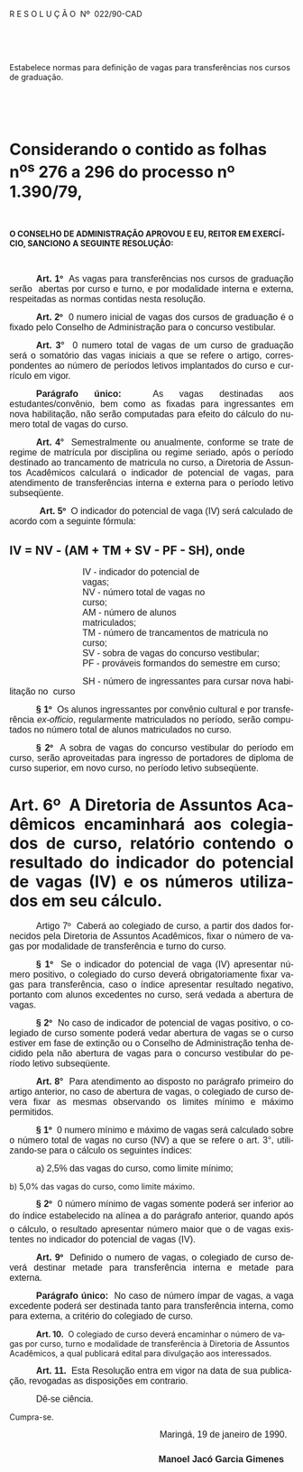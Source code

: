 <body lang=PT-BR style='tab-interval:35.45pt'>

<div class=Section1>

<p class=MsoTitle>R E S O L U Ç Ã O<span style="mso-spacerun: yes"> 
</span>Nº<span style="mso-spacerun: yes">  </span>022/90-CAD</p>

<p class=MsoNormal style='margin-left:126.0pt;text-align:justify'><b
style='mso-bidi-font-weight:normal'><span style='font-size:12.0pt;mso-bidi-font-size:
10.0pt;font-family:Arial'><![if !supportEmptyParas]>&nbsp;<![endif]><o:p></o:p></span></b></p>

<p class=MsoNormal style='margin-left:126.0pt;text-align:justify'><b
style='mso-bidi-font-weight:normal'><span style='font-size:12.0pt;mso-bidi-font-size:
10.0pt;font-family:Arial'><![if !supportEmptyParas]>&nbsp;<![endif]><o:p></o:p></span></b></p>

<p class=MsoBodyTextIndent2 style='line-height:normal'>Estabelece normas para
definição de vagas para transferências nos cursos de graduação.</p>

<p class=MsoNormal><span style='font-size:12.0pt;mso-bidi-font-size:10.0pt;
font-family:Arial'><![if !supportEmptyParas]>&nbsp;<![endif]><o:p></o:p></span></p>

<p class=MsoNormal><span style='font-size:12.0pt;mso-bidi-font-size:10.0pt;
font-family:Arial'><![if !supportEmptyParas]>&nbsp;<![endif]><o:p></o:p></span></p>

<h1 style='line-height:normal'>Considerando o contido as folhas n<sup>os</sup>
276 a 296 do <b>processo nº 1.390/79</b>,</h1>

<p class=MsoBodyTextIndent3 style='line-height:normal'><![if !supportEmptyParas]>&nbsp;<![endif]><o:p></o:p></p>

<p class=MsoBodyTextIndent3 style='line-height:normal'><b>O CONSELHO DE
ADMINISTRAÇÃO APROVOU E EU, REITOR EM EXERCÍCIO, SANCIONO A SEGUINTE RESOLUÇÃO:<o:p></o:p></b></p>

<p class=MsoNormal><span style='font-size:12.0pt;mso-bidi-font-size:10.0pt;
font-family:Arial'><![if !supportEmptyParas]>&nbsp;<![endif]><o:p></o:p></span></p>

<p class=MsoNormal style='text-align:justify;text-indent:35.45pt'><b><span
style='font-size:12.0pt;mso-bidi-font-size:10.0pt;font-family:Arial'>Art. 1º</span></b><span
style='font-size:12.0pt;mso-bidi-font-size:10.0pt;font-family:Arial'><span
style="mso-spacerun: yes">  </span>As vagas para transferências nos cursos de
graduação serão<span style="mso-spacerun: yes">  </span>abertas por curso e
turno, e por modalidade interna e externa, respeitadas as normas contidas nesta
resolução.<o:p></o:p></span></p>

<p class=MsoNormal style='margin-bottom:5.4pt;text-align:justify;text-indent:
35.45pt'><b><span style='font-size:12.0pt;mso-bidi-font-size:10.0pt;font-family:
Arial'>Art. 2º</span></b><span style='font-size:12.0pt;mso-bidi-font-size:10.0pt;
font-family:Arial'><span style="mso-spacerun: yes">  </span>0 numero inicial de
vagas dos cursos de graduação é o fixado pelo Conselho de Administração para o
concurso vestibular.<o:p></o:p></span></p>

<p class=MsoNormal style='text-align:justify;text-indent:35.45pt'><b><span
style='font-size:12.0pt;mso-bidi-font-size:10.0pt;font-family:Arial'>Art. 3°</span></b><span
style='font-size:12.0pt;mso-bidi-font-size:10.0pt;font-family:Arial'><span
style="mso-spacerun: yes">  </span>0 numero total de vagas de um curso de
graduação<b style='mso-bidi-font-weight:normal'> </b>será o somatório das vagas
iniciais a que se refere o artigo, correspondentes ao número de períodos
letivos implantados do curso e currículo em vigor.<o:p></o:p></span></p>

<p class=MsoNormal style='text-align:justify;text-indent:35.45pt'><b><span
style='font-size:12.0pt;mso-bidi-font-size:10.0pt;font-family:Arial'>Parágrafo
único:</span></b><span style='font-size:12.0pt;mso-bidi-font-size:10.0pt;
font-family:Arial'><span style="mso-spacerun: yes">  </span>As vagas destinadas
aos estudantes/convênio, bem como as fixadas para ingressantes em nova
habilitação, não serão computadas para efeito do cálculo do numero total de
vagas do curso.<o:p></o:p></span></p>

<p class=MsoNormal style='text-align:justify;text-indent:35.45pt'><b><span
style='font-size:12.0pt;mso-bidi-font-size:10.0pt;font-family:Arial'>Art.
4°<span style="mso-spacerun: yes">  </span></span></b><span style='font-size:
12.0pt;mso-bidi-font-size:10.0pt;font-family:Arial'>Semestralmente ou
anualmente, conforme se trate de regime de matrícula por disciplina ou regime
seriado, após o período destinado ao trancamento de matricula no curso, a
Diretoria de Assuntos Acadêmicos calculará o indicador de potencial de vagas,
para atendimento de transferências interna e externa para o período letivo
subseqüente.<o:p></o:p></span></p>

<p class=MsoNormal><span style='font-size:12.0pt;mso-bidi-font-size:10.0pt;
font-family:Arial'><span style='mso-tab-count:1'>            </span><b>Art. 5º</b><span
style="mso-spacerun: yes">  </span>O indicador do potencial de vaga (IV) será
calculado de acordo com a seguinte fórmula:<o:p></o:p></span></p>

<h2><span lang=EN-US>IV = NV - (AM + TM + SV - PF - SH), onde</span></h2>

<p class=MsoNormal style='margin-top:0cm;margin-right:93.6pt;margin-bottom:
0cm;margin-left:97.2pt;margin-bottom:.0001pt'><span style='font-size:12.0pt;
mso-bidi-font-size:10.0pt;font-family:Arial'>IV - indicador do potencial de
vagas;<o:p></o:p></span></p>

<p class=MsoNormal style='margin-top:0cm;margin-right:93.6pt;margin-bottom:
0cm;margin-left:97.2pt;margin-bottom:.0001pt'><span style='font-size:12.0pt;
mso-bidi-font-size:10.0pt;font-family:Arial;mso-bidi-font-weight:bold'>NV -</span><b
style='mso-bidi-font-weight:normal'><span style='font-size:12.0pt;mso-bidi-font-size:
10.0pt;font-family:Arial'> </span></b><span style='font-size:12.0pt;mso-bidi-font-size:
10.0pt;font-family:Arial'>número total de vagas no curso;<o:p></o:p></span></p>

<p class=MsoNormal style='margin-top:0cm;margin-right:93.6pt;margin-bottom:
0cm;margin-left:97.2pt;margin-bottom:.0001pt'><span style='font-size:12.0pt;
mso-bidi-font-size:10.0pt;font-family:Arial'>AM - número de alunos
matriculados;<o:p></o:p></span></p>

<p class=MsoNormal style='margin-top:0cm;margin-right:14.4pt;margin-bottom:
0cm;margin-left:97.2pt;margin-bottom:.0001pt'><span style='font-size:12.0pt;
mso-bidi-font-size:10.0pt;font-family:Arial'>TM - número de trancamentos de
matricula no curso;<o:p></o:p></span></p>

<p class=MsoNormal style='margin-top:0cm;margin-right:14.4pt;margin-bottom:
0cm;margin-left:97.2pt;margin-bottom:.0001pt'><span style='font-size:12.0pt;
mso-bidi-font-size:10.0pt;font-family:Arial'>SV - sobra de vagas do concurso
vestibular;<o:p></o:p></span></p>

<p class=MsoNormal style='margin-top:0cm;margin-right:14.4pt;margin-bottom:
0cm;margin-left:97.2pt;margin-bottom:.0001pt'><span style='font-size:12.0pt;
mso-bidi-font-size:10.0pt;font-family:Arial'>PF - prováveis formandos do
semestre em curso;<o:p></o:p></span></p>

<p class=MsoNormal style='text-align:justify;text-indent:97.2pt'><span
style='font-size:12.0pt;mso-bidi-font-size:10.0pt;font-family:Arial'>SH -
número de ingressantes para cursar nova habilitação no<span
style="mso-spacerun: yes">  </span>curso<o:p></o:p></span></p>

<p class=MsoNormal style='text-align:justify;text-indent:35.45pt'><b><span
style='font-size:12.0pt;mso-bidi-font-size:10.0pt;font-family:Arial'>§ 1º</span></b><span
style='font-size:12.0pt;mso-bidi-font-size:10.0pt;font-family:Arial'><span
style="mso-spacerun: yes">  </span>Os alunos ingressantes por convênio cultural
e por transferência <i>ex-offi­cio</i>, regularmente matriculados no período,
serão computados no número to­tal de alunos matriculados no curso.<o:p></o:p></span></p>

<p class=MsoNormal style='text-align:justify;text-indent:35.45pt'><b><span
style='font-size:12.0pt;mso-bidi-font-size:10.0pt;font-family:Arial'>§ 2º</span></b><span
style='font-size:12.0pt;mso-bidi-font-size:10.0pt;font-family:Arial'><span
style="mso-spacerun: yes">  </span>A sobra de vagas do concurso vestibular do
período em curso, serão aproveitadas para ingresso de portadores de diploma de
curso superior, em novo curso, no período letivo subseqüente.<o:p></o:p></span></p>

<h1 style='text-align:justify;line-height:normal'><b>Art. 6º<span
style="mso-spacerun: yes">  </span></b>A Diretoria de Assuntos Acadêmicos
encaminhará aos colegiados de curso, relatório contendo o resultado do
indicador do potencial de vagas (IV) e os números utilizados em seu cálculo.</h1>

<p class=MsoNormal style='text-align:justify;text-indent:35.45pt'><span
style='font-size:12.0pt;mso-bidi-font-size:10.0pt;font-family:Arial'>Artigo
7º<span style="mso-spacerun: yes">  </span>Caberá ao colegiado de curso, a
partir dos dados fornecidos pela Diretoria de Assuntos Acadêmicos, fixar o
número de vagas por modalidade de transferência e turno do curso.<o:p></o:p></span></p>

<p class=MsoNormal style='text-align:justify;text-indent:35.45pt'><b><span
style='font-size:12.0pt;mso-bidi-font-size:10.0pt;font-family:Arial'>§ 1º</span></b><span
style='font-size:12.0pt;mso-bidi-font-size:10.0pt;font-family:Arial'><span
style="mso-spacerun: yes">  </span>Se o indicador do potencial de vaga (IV)
apresentar número positivo, o colegiado do curso deverá obrigatoriamente fixar
vagas para transferência, caso o índice apresentar resultado negativo, portanto
com alunos excedentes no curso, será vedada a abertura de vagas.<o:p></o:p></span></p>

<p class=MsoNormal style='text-align:justify;text-indent:35.45pt'><b><span
style='font-size:12.0pt;mso-bidi-font-size:10.0pt;font-family:Arial'>§ 2º<span
style="mso-spacerun: yes">  </span></span></b><span style='font-size:12.0pt;
mso-bidi-font-size:10.0pt;font-family:Arial'>No caso de indicador de potencial
de vagas positivo, o colegiado de curso somente poderá vedar abertura de vagas
se o curso estiver em fase de extinção ou o Conselho de Administração tenha
decidido pela não abertura de vagas para o concurso vestibular do período
letivo subseqüente.<o:p></o:p></span></p>

<p class=MsoNormal style='text-align:justify;text-indent:35.45pt'><b><span
style='font-size:12.0pt;mso-bidi-font-size:10.0pt;font-family:Arial'>Art. 8°</span></b><span
style='font-size:12.0pt;mso-bidi-font-size:10.0pt;font-family:Arial'><span
style="mso-spacerun: yes">  </span>Para atendimento ao disposto no parágrafo
primeiro do artigo anterior, no caso de abertura de vagas, o colegiado de curso
devera fixar as mesmas observando os limites mínimo e máximo permitidos.<o:p></o:p></span></p>

<p class=MsoNormal style='text-align:justify;text-indent:35.45pt'><b><span
style='font-size:12.0pt;mso-bidi-font-size:10.0pt;font-family:Arial'>§ 1º<span
style="mso-spacerun: yes">  </span></span></b><span style='font-size:12.0pt;
mso-bidi-font-size:10.0pt;font-family:Arial'>0 numero mínimo e máximo de vagas
será calculado sobre o número total de vagas no curso (NV) a que se refere o
art. 3°, utilizando-se para o cálculo os seguintes índices: <o:p></o:p></span></p>

<p class=MsoNormal style='text-align:justify;text-indent:35.45pt'><span
style='font-size:12.0pt;mso-bidi-font-size:10.0pt;font-family:Arial'>a) 2,5%
das vagas do curso, como limite mínimo;<o:p></o:p></span></p>

<p class=MsoBodyTextIndent3 style='line-height:normal'>b) 5,0% das vagas do curso,
como limite máximo.</p>

<p class=MsoNormal style='text-align:justify;text-indent:35.45pt'><b><span
style='font-size:12.0pt;mso-bidi-font-size:10.0pt;font-family:Arial'>§ 2º<span
style="mso-spacerun: yes">  </span></span></b><span style='font-size:12.0pt;
mso-bidi-font-size:10.0pt;font-family:Arial'>0 número mínimo de vagas somente
poderá ser inferior ao do índice estabelecido na alínea a do parágrafo
anterior, quando após o cálculo, o resultado apresentar número maior que o de
vagas existentes no indicador do potencial de vagas (IV).<o:p></o:p></span></p>

<p class=MsoNormal style='text-align:justify;text-indent:35.45pt'><b><span
style='font-size:12.0pt;mso-bidi-font-size:10.0pt;font-family:Arial'>Art. 9º</span></b><span
style='font-size:12.0pt;mso-bidi-font-size:10.0pt;font-family:Arial'><span
style="mso-spacerun: yes">  </span>Definido o numero de vagas, o colegiado de
curso deverá destinar metade para transferência interna e metade para externa.<o:p></o:p></span></p>

<p class=MsoNormal style='text-align:justify;text-indent:35.45pt'><b><span
style='font-size:12.0pt;mso-bidi-font-size:10.0pt;font-family:Arial'>Parágrafo
único:</span></b><span style='font-size:12.0pt;mso-bidi-font-size:10.0pt;
font-family:Arial'><span style="mso-spacerun: yes">  </span>No caso de número
ímpar de vagas, a vaga excedente poderá ser destinada tanto para transferência
interna, co­mo para externa, a critério do colegiado de curso.<o:p></o:p></span></p>

<p class=MsoBodyTextIndent style='margin-right:2.45pt;text-indent:35.45pt;
line-height:normal'><b>Art. 10.</b><span style="mso-spacerun: yes">  </span>O
colegiado de curso deverá encaminhar o número de vagas por curso, turno e
modalidade de transferência à Diretoria de Assuntos Acadêmicos, a qual
publicará edital para divulgação aos interessados.</p>

<p class=MsoNormal style='margin-right:2.45pt;text-align:justify;text-indent:
35.45pt'><b><span style='font-size:12.0pt;mso-bidi-font-size:10.0pt;font-family:
Arial'>Art. 11.<span style="mso-spacerun: yes">  </span></span></b><span
style='font-size:12.0pt;mso-bidi-font-size:10.0pt;font-family:Arial'>Esta
Resolução entra em vigor na data de sua publicação, revogadas as disposições em
contrario.<o:p></o:p></span></p>

<p class=MsoNormal style='text-align:justify;text-indent:35.45pt'><span
style='font-size:12.0pt;mso-bidi-font-size:10.0pt;font-family:Arial'>Dê-se
ciência.<o:p></o:p></span></p>

<p class=MsoBodyTextIndent3 style='line-height:normal'>Cumpra-se.</p>

<p class=MsoNormal style='margin-top:0cm;margin-right:0cm;margin-bottom:19.8pt;
margin-left:199.8pt'><span style='font-size:12.0pt;mso-bidi-font-size:10.0pt;
font-family:Arial'>Maringá, 19 de janeiro de 1990.<o:p></o:p></span></p>

<p class=MsoNormal style='text-indent:7.0cm'><b><span lang=ES-TRAD
style='font-size:12.0pt;mso-bidi-font-size:10.0pt;font-family:Arial;mso-ansi-language:
ES-TRAD'>Manoel Jacó Garcia Gimenes<o:p></o:p></span></b></p>

<p class=MsoNormal><span lang=ES-TRAD style='font-size:12.0pt;mso-bidi-font-size:
10.0pt;font-family:Arial;mso-ansi-language:ES-TRAD'><![if !supportEmptyParas]>&nbsp;<![endif]><o:p></o:p></span></p>

<p class=MsoNormal><span lang=ES-TRAD style='font-size:12.0pt;mso-bidi-font-size:
10.0pt;font-family:Arial;mso-ansi-language:ES-TRAD'><![if !supportEmptyParas]>&nbsp;<![endif]><o:p></o:p></span></p>

<p class=MsoNormal><span lang=ES-TRAD style='font-size:12.0pt;mso-bidi-font-size:
10.0pt;font-family:Arial;mso-ansi-language:ES-TRAD'><![if !supportEmptyParas]>&nbsp;<![endif]><o:p></o:p></span></p>

<p class=MsoNormal><span lang=ES-TRAD style='font-size:12.0pt;mso-bidi-font-size:
10.0pt;font-family:Arial;mso-ansi-language:ES-TRAD'><![if !supportEmptyParas]>&nbsp;<![endif]><o:p></o:p></span></p>

</div>

</body>
